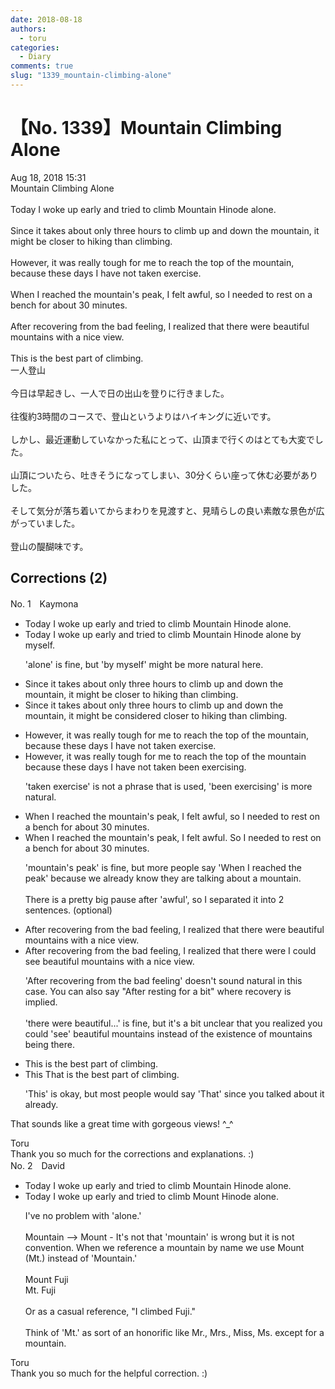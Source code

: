 ```yaml
---
date: 2018-08-18
authors:
  - toru
categories:
  - Diary
comments: true
slug: "1339_mountain-climbing-alone"
---
```


# 【No. 1339】Mountain Climbing Alone
<div class="date">Aug 18, 2018 15:31</div>
<div id="post"><div id="body_show_ori">
Mountain Climbing Alone<br/><br/>Today I woke up early and tried to climb Mountain Hinode alone.<br/><br/>Since it takes about only three hours to climb up and down the mountain, it might be closer to hiking than climbing.<br/><br/>However, it was really tough for me to reach the top of the mountain, because these days I have not taken exercise.<br/><br/>When I reached the mountain's peak, I felt awful, so I needed to rest on a bench for about 30 minutes.<br/><br/>After recovering from the bad feeling, I realized that there were beautiful mountains with a nice view.<br/><br/>This is the best part of climbing.
</div></div>

<!-- more -->

<div id="post_ja"><div id="body_show_mo">
一人登山<br/><br/>今日は早起きし、一人で日の出山を登りに行きました。<br/><br/>往復約3時間のコースで、登山というよりはハイキングに近いです。<br/><br/>しかし、最近運動していなかった私にとって、山頂まで行くのはとても大変でした。<br/><br/>山頂についたら、吐きそうになってしまい、30分くらい座って休む必要がありした。<br/><br/>そして気分が落ち着いてからまわりを見渡すと、見晴らしの良い素敵な景色が広がっていました。<br/><br/>登山の醍醐味です。
</div></div>

## Corrections (2)
<div id="block"><div class="first_name"> No. 1　<span class="just_name">Kaymona</span></div><div id="block2">
<ul class="correction_field">
<li class="incorrect">Today I woke up early and tried to climb Mountain Hinode alone.</li>
<li class="corrected correct">
Today I woke up early and tried to climb Mountain Hinode <span class="sline">alone</span> <span class="f_blue">by myself</span>.
<p class="correction_comment">'alone' is fine, but 'by myself' might be more natural here.</p>
</li>
</ul>
<ul class="correction_field">
<li class="incorrect">Since it takes about only three hours to climb up and down the mountain, it might be closer to hiking than climbing.</li>
<li class="corrected correct">
Since it takes about only three hours to climb up and down the mountain, it might be <span class="f_blue">considered </span>closer to hiking than climbing.
</li>
</ul>
<ul class="correction_field">
<li class="incorrect">However, it was really tough for me to reach the top of the mountain, because these days I have not taken exercise.</li>
<li class="corrected correct">
However, it was really tough for me to reach the top of the mountain because these days I have not <span class="sline">taken</span> <span class="f_red">been </span>exercis<span class="f_red">ing</span>.
<p class="correction_comment">'taken exercise' is not a phrase that is used, 'been exercising' is more natural.</p>
</li>
</ul>
<ul class="correction_field">
<li class="incorrect">When I reached the mountain's peak, I felt awful, so I needed to rest on a bench for about 30 minutes.</li>
<li class="corrected correct">
When I reached the <span class="sline"><span class="f_blue">mountain's</span></span> peak, I felt awful. <span class="f_blue">S</span>o I needed to rest on a bench for about 30 minutes.
<p class="correction_comment">'mountain's peak' is fine, but more people say 'When I reached the peak' because we already know they are talking about a mountain.<br/><br/>There is a pretty big pause after 'awful', so I separated it into 2 sentences. (optional)</p>
</li>
</ul>
<ul class="correction_field">
<li class="incorrect">After recovering from the bad feeling, I realized that there were beautiful mountains with a nice view.</li>
<li class="corrected correct">
After recovering <span class="sline"><span class="f_blue">from the bad feeling</span></span>, I realized that <span class="sline"><span class="f_blue">there were</span></span> <span class="f_blue">I could see </span>beautiful mountains with a nice view.
<p class="correction_comment">'After recovering from the bad feeling' doesn't sound natural in this case.  You can also say "After resting for a bit" where recovery is implied.<br/><br/>'there were beautiful...' is fine, but it's a bit unclear that you realized you could 'see' beautiful mountains instead of the existence of mountains being there.</p>
</li>
</ul>
<ul class="correction_field">
<li class="incorrect">This is the best part of climbing.</li>
<li class="corrected correct">
<span class="sline">This</span> <span class="f_blue">That </span>is the best part of climbing.
<p class="correction_comment">'This' is okay, but most people would say 'That' since you talked about it already.</p>
</li>
</ul>
<p class="comment_small">
 That sounds like a great time with gorgeous views!  ^_^
</p>

</div><div class="name"><span class="just_name">Toru</span><br>
Thank you so much for the corrections and explanations. :)
</div>
</div>
<div id="block"><div class="first_name"> No. 2　<span class="just_name">David</span></div><div id="block2">
<ul class="correction_field">
<li class="incorrect">Today I woke up early and tried to climb Mountain Hinode alone.</li>
<li class="corrected correct">
Today I woke up early and tried to climb Mount Hinode alone.
<p class="correction_comment">I've no problem with 'alone.'<br/><br/>Mountain --&gt; Mount - It's not that 'mountain' is wrong but it is not convention. When we reference a mountain by name we use Mount (Mt.) instead of 'Mountain.' <br/><br/>Mount Fuji<br/>Mt. Fuji<br/><br/>Or as a casual reference, "I climbed Fuji."<br/><br/>Think of 'Mt.' as sort of an honorific like  Mr., Mrs., Miss, Ms. except for a mountain.</p>
</li>
</ul>
</div><div class="name"><span class="just_name">Toru</span><br>
Thank you so much for the helpful correction. :)
</div>
</div>
